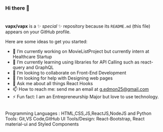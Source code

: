 ### Hi there 👋

#
**vapx/vapx** is a ✨ _special_ ✨ repository because its `README.md` (this file) appears on your GitHub profile.

Here are some ideas to get you started:

- 🔭 I’m currently working on MovieListProject but currently intern at Healthcare Startup
- 🌱 I’m currently learning using libraries for API Calling such as react-query and GraphQL
- 👯 I’m looking to collaborate on Front-End Development 
- 🤔 I’m looking for help with Designing web pages
- 💬 Ask me about all things React Hooks
- 📫 How to reach me: send me an email at g.edmon25@gmail.com
- ⚡ Fun fact: I am an Entrepreneurship Major but love to use technology.
##
###
Programming Languages : HTML,CSS,JS,ReactJS,NodeJS and Python
Tools: Git,VS Code,GitHub
UI Tools/Design: React-Bootstrap, React material-ui and Styled Components
###
